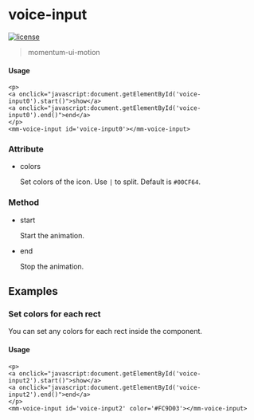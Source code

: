 <!-- 
---
date: 2020/6/23 11:00:10
---
-->
# voice-input

[![license](https://img.shields.io/github/license/momentum-design/momentum-ui.svg?color=blueviolet)](https://github.com/momentum-design/momentum-ui/blob/master/charts/LICENSE)

> momentum-ui-motion

#### Usage

<!--#html1#-->
```
<p>
<a onclick="javascript:document.getElementById('voice-input0').start()">show</a>
<a onclick="javascript:document.getElementById('voice-input0').end()">end</a>
</p>
<mm-voice-input id='voice-input0'></mm-voice-input>
```

### Attribute

+ colors

	Set colors of the icon. Use ```|``` to split. Default is ```#00CF64```.

### Method

+ start

	Start the animation.

+ end

	Stop the animation.


## Examples

### Set colors for each rect

You can set any colors for each rect inside the component.

#### Usage

<!--#html2#-->
```
<p>
<a onclick="javascript:document.getElementById('voice-input2').start()">show</a>
<a onclick="javascript:document.getElementById('voice-input2').end()">end</a>
</p>
<mm-voice-input id='voice-input2' color='#FC9D03'></mm-voice-input>
```
